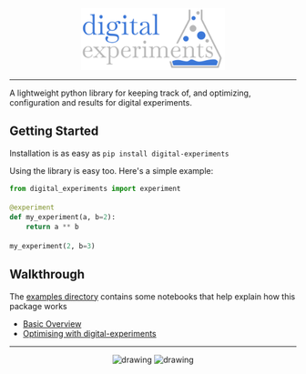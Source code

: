 <div align="center">
<img src="docs/source/logo.svg" width="50%px">
</div>

---

A lightweight python library for keeping track of, and optimizing, configuration and results for digital experiments.

## Getting Started

Installation is as easy as `pip install digital-experiments`

Using the library is easy too. Here's a simple example:

```python
from digital_experiments import experiment

@experiment
def my_experiment(a, b=2):
    return a ** b

my_experiment(2, b=3)
```

## Walkthrough

The [examples directory](examples/) contains some notebooks that help explain how this package works

-   [Basic Overview](examples/digital_experiments.ipynb)
-   [Optimising with digital-experiments](examples/optimization.ipynb)

---

<div align="center">
    <img src="https://raw.github.com/jla-gardner/digital-experiments/master/res/optimization.gif" alt="drawing" width="400"/>
    <img src="https://raw.github.com/jla-gardner/digital-experiments/master/res/optimization.svg" alt="drawing" width="400"/>
</div>
